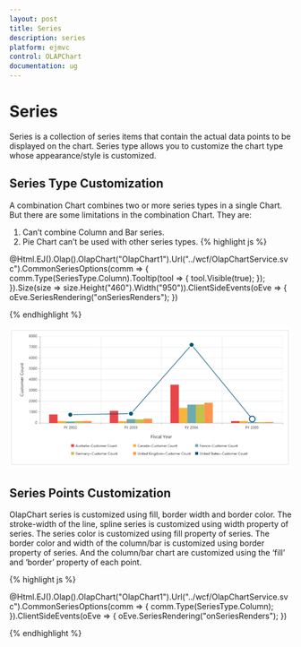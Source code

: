 ```yaml
---
layout: post
title: Series
description: series
platform: ejmvc
control: OLAPChart
documentation: ug
---
```


# Series

Series is a collection of series items that contain the actual data points to be displayed on the chart. Series type allows you to customize the chart type whose appearance/style is customized.

## Series Type Customization

A combination Chart combines two or more series types in a single Chart. But there are some limitations in the combination Chart. They are:

1. Can’t combine Column and Bar series.
2. Pie Chart can’t be used with other series types.
{% highlight js %}

@Html.EJ().Olap().OlapChart("OlapChart1").Url("../wcf/OlapChartService.svc").CommonSeriesOptions(comm 
=> { comm.Type(SeriesType.Column).Tooltip(tool => { tool.Visible(true); }); }).Size(size => 
size.Height("460").Width("950")).ClientSideEvents(oEve => { oEve.SeriesRendering("onSeriesRenders"); })


<script type="text/javascript">

function onSeriesRenders(args) {

this.model.series[5].type = ej.olap.OlapChart.ChartTypes.Line;

this.model.series[5].marker.visible = true;

}

</script>

{% endhighlight  %}



![](Series_images/Series_img1.png)



## Series Points Customization

OlapChart series is customized using fill, border width and border color. The stroke-width of the line, spline series is customized using width property of series.  The series color is customized using fill property of series. The border color and width of the column/bar is customized using border property of series. And the column/bar chart are customized using the ‘fill’ and ‘border’ property of each point.

{% highlight js %}

@Html.EJ().Olap().OlapChart("OlapChart1").Url("../wcf/OlapChartService.svc").CommonSeriesOptions(comm =>
 { comm.Type(SeriesType.Column); }).ClientSideEvents(oEve => { oEve.SeriesRendering("onSeriesRenders"); })


<script type="text/javascript">

function onSeriesRenders(args) {

    this.model.series[0].points[0].fill = "aqua";

    this.model.series[0].points[0].border = { color: "black", width: 2 };

}

</script>

{% endhighlight  %}

